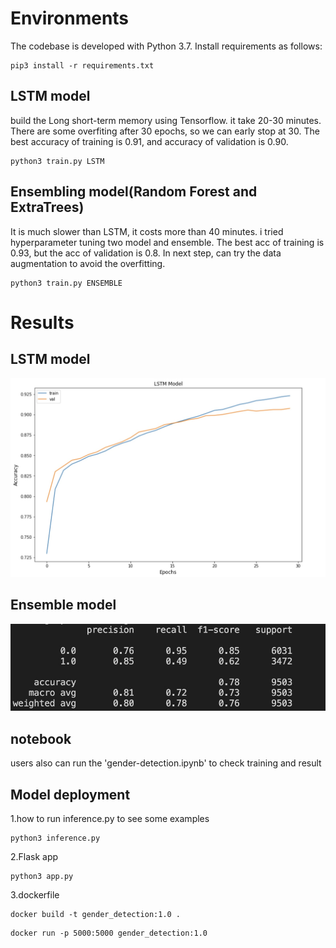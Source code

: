 # Environments
The codebase is developed with Python 3.7. Install requirements as follows:
```
pip3 install -r requirements.txt
```

## LSTM model
build the Long short-term memory using Tensorflow. it take 20-30 minutes. There are some overfiting after 30 epochs, so we can early stop at 30. The best accuracy of training is 0.91, and accuracy of validation is 0.90.
```
python3 train.py LSTM 
```

## Ensembling model(Random Forest and ExtraTrees)
It is much slower than LSTM, it costs more than 40 minutes. i tried hyperparameter tuning two model and ensemble. The best acc of training is 0.93, but the acc of validation is 0.8. In next step, can try the data augmentation to avoid the overfitting.
```
python3 train.py ENSEMBLE
```

# Results
## LSTM model
![LSTM](LSTM.jpg)

## Ensemble model
![ENSEMBLE](ENSEMBLE.jpg)

## notebook
users also can run the 'gender-detection.ipynb' to check training and result 

## Model deployment
1.how to run inference.py to see some examples
```
python3 inference.py
```

2.Flask app
```
python3 app.py
```

3.dockerfile
```
docker build -t gender_detection:1.0 .
```

```
docker run -p 5000:5000 gender_detection:1.0
```




